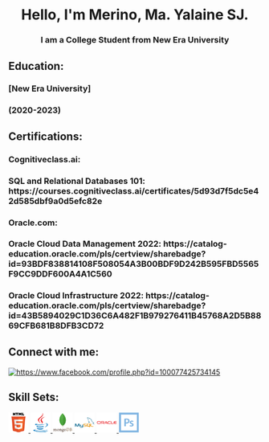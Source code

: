 <h1 align="center">Hello, I'm Merino, Ma. Yalaine SJ.</h1>
<h3 align="center">I am a College Student from New Era University</h3>
  
## Education:
<h3> [New Era University] </h3>
<h3> (2020-2023) </h3>

## Certifications:
<h3> Cognitiveclass.ai: </h3>
<h3> SQL and Relational Databases 101: https://courses.cognitiveclass.ai/certificates/5d93d7f5dc5e42d585dbf9a0d5efc82e </h3>

<h3> Oracle.com: </h3>
<h3> Oracle Cloud Data Management 2022: https://catalog-education.oracle.com/pls/certview/sharebadge?id=93BDF838814108F508054A3B00BDF9D242B595FBD5565F9CC9DDF600A4A1C560  </h3>
<h3> Oracle Cloud Infrastructure 2022: https://catalog-education.oracle.com/pls/certview/sharebadge?id=43B5894029C1D36C6A482F1B979276411B45768A2D5B8869CFB681B8DFB3CD72 </h3>

## Connect with me:
<p align="left">
<a href="https://fb.com/https://www.facebook.com/profile.php?id=100077425734145" target="blank"><img align="center" src="https://raw.githubusercontent.com/rahuldkjain/github-profile-readme-generator/master/src/images/icons/Social/facebook.svg" alt="https://www.facebook.com/profile.php?id=100077425734145" height="30" width="40" /></a>
</p>

## Skill Sets:
<p align="left"> <a href="https://www.w3.org/html/" target="_blank" rel="noreferrer"> <img src="https://raw.githubusercontent.com/devicons/devicon/master/icons/html5/html5-original-wordmark.svg" alt="html5" width="40" height="40"/> </a> <a href="https://www.java.com" target="_blank" rel="noreferrer"> <img src="https://raw.githubusercontent.com/devicons/devicon/master/icons/java/java-original.svg" alt="java" width="40" height="40"/> </a> <a href="https://www.mongodb.com/" target="_blank" rel="noreferrer"> <img src="https://raw.githubusercontent.com/devicons/devicon/master/icons/mongodb/mongodb-original-wordmark.svg" alt="mongodb" width="40" height="40"/> </a> <a href="https://www.mysql.com/" target="_blank" rel="noreferrer"> <img src="https://raw.githubusercontent.com/devicons/devicon/master/icons/mysql/mysql-original-wordmark.svg" alt="mysql" width="40" height="40"/> </a> <a href="https://www.oracle.com/" target="_blank" rel="noreferrer"> <img src="https://raw.githubusercontent.com/devicons/devicon/master/icons/oracle/oracle-original.svg" alt="oracle" width="40" height="40"/> </a> <a href="https://www.photoshop.com/en" target="_blank" rel="noreferrer"> <img src="https://raw.githubusercontent.com/devicons/devicon/master/icons/photoshop/photoshop-line.svg" alt="photoshop" width="40" height="40"/> </a> </p>
